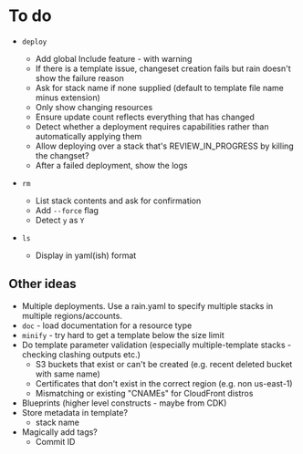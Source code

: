 # To do

* `deploy`
    * Add global Include feature - with warning
    * If there is a template issue, changeset creation fails but rain doesn't show the failure reason
    * Ask for stack name if none supplied (default to template file name minus extension)
    * Only show changing resources
    * Ensure update count reflects everything that has changed
    * Detect whether a deployment requires capabilities rather than automatically applying them
    * Allow deploying over a stack that's REVIEW_IN_PROGRESS by killing the changset?
    * After a failed deployment, show the logs

* `rm`
    * List stack contents and ask for confirmation
    * Add `--force` flag
    * Detect `y` as `Y`

* `ls`
    * Display in yaml(ish) format

## Other ideas

* Multiple deployments. Use a rain.yaml to specify multiple stacks in multiple regions/accounts.
* `doc` - load documentation for a resource type
* `minify` - try hard to get a template below the size limit
* Do template parameter validation (especially multiple-template stacks - checking clashing outputs etc.)
    * S3 buckets that exist or can't be created (e.g. recent deleted bucket with same name)
    * Certificates that don't exist in the correct region (e.g. non us-east-1)
    * Mismatching or existing "CNAMEs" for CloudFront distros
* Blueprints (higher level constructs - maybe from CDK)
* Store metadata in template?
    * stack name
* Magically add tags?
    * Commit ID

